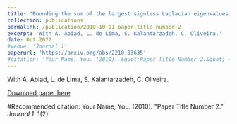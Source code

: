 ```yaml
---
title: "Bounding the sum of the largest signless Laplacian eigenvalues of a graph"
collection: publications
permalink: /publication/2010-10-01-paper-title-number-2
excerpt: 'With A. Abiad, L. de Lima, S. Kalantarzadeh, C. Oliveira.'
date: Oct 2022
#venue: 'Journal 1'
paperurl: 'https://arxiv.org/abs/2210.03635'
#citation: 'Your Name, You. (2010). &quot;Paper Title Number 2.&quot; <i>Journal 1</i>. 1(2).'
---
```

With A. Abiad, L. de Lima, S. Kalantarzadeh, C. Oliveira.

[Download paper here](https://arxiv.org/abs/2210.03635)

#Recommended citation: Your Name, You. (2010). "Paper Title Number 2." <i>Journal 1</i>. 1(2).
